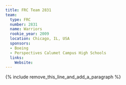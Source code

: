 ```yaml
---
title: FRC Team 2831
team:
  type: FRC
  number: 2831
  name: Warriors
  rookie_year: 2009
  location: Chicago, IL, USA
  sponsors:
  - Boeing
  - Perspectives Calumet Campus High Schools
  links:
    Website:
---
```


{% include remove_this_line_and_add_a_paragraph %}